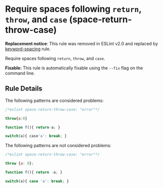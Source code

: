 # Require spaces following `return`, `throw`, and `case` (space-return-throw-case)

**Replacement notice**: This rule was removed in ESLint v2.0 and replaced by [keyword-spacing](keyword-spacing.md) rule.

Require spaces following `return`, `throw`, and `case`.

**Fixable:** This rule is automatically fixable using the `--fix` flag on the command line.

## Rule Details

The following patterns are considered problems:

```js
/*eslint space-return-throw-case: "error"*/

throw{a:0}

function f(){ return-a; }

switch(a){ case'a': break; }
```

The following patterns are not considered problems:

```js
/*eslint space-return-throw-case: "error"*/

throw {a: 0};

function f(){ return -a; }

switch(a){ case 'a': break; }
```
